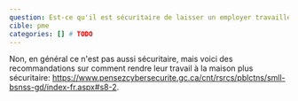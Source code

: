 ```yaml
---
question: Est-ce qu'il est sécuritaire de laisser un employer travailler de chez lui?
cible: pme
categories: [] # TODO
---
```

Non, en général ce n'est pas aussi sécuritaire, mais voici des recommandations sur comment rendre leur travail à la maison plus sécuritaire: https://www.pensezcybersecurite.gc.ca/cnt/rsrcs/pblctns/smll-bsnss-gd/index-fr.aspx#s8-2.

